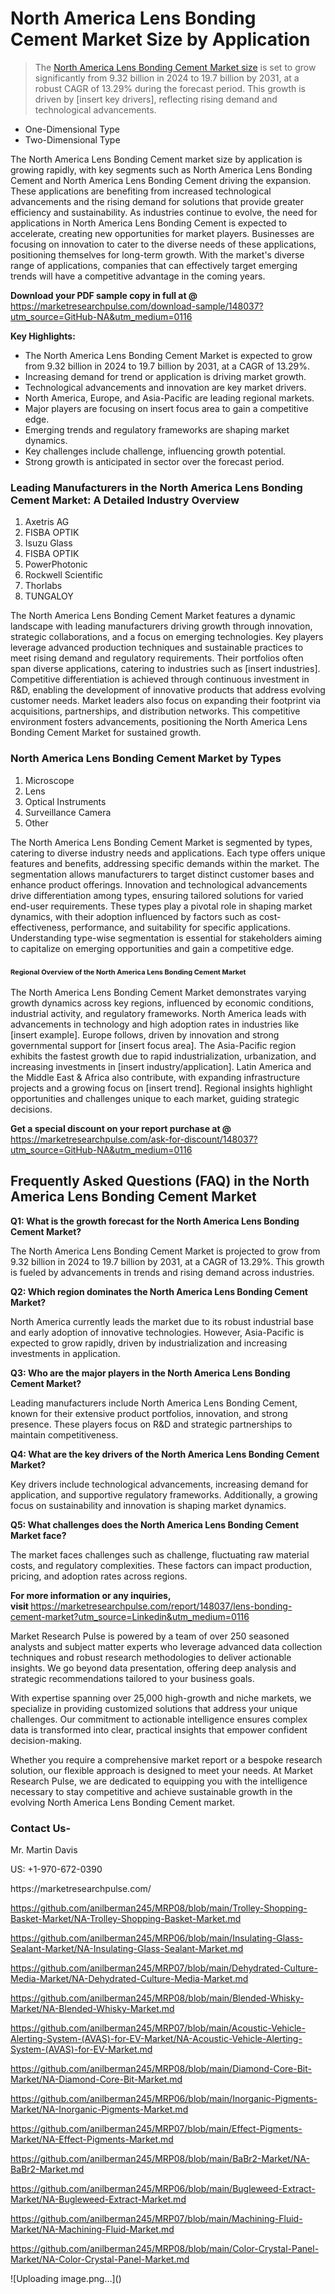 <h1>North America Lens Bonding Cement Market&nbsp;Size by Application</h1><blockquote><p>The <a href="https://marketresearchpulse.com/download-sample/148037?utm_source=GitHub-NA&amp;utm_medium=0116">North America Lens Bonding Cement Market size</a> is set to grow significantly from 9.32 billion in 2024 to 19.7 billion by 2031, at a robust CAGR of 13.29% during the forecast period. This growth is driven by [insert key drivers], reflecting rising demand and technological advancements.</p></blockquote><ul><li>One-Dimensional Type<li> Two-Dimensional Type</li></ul><p>The North America Lens Bonding Cement market size by application is growing rapidly, with key segments such as North America Lens Bonding Cement and North America Lens Bonding Cement driving the expansion. These applications are benefiting from increased technological advancements and the rising demand for solutions that provide greater efficiency and sustainability. As industries continue to evolve, the need for applications in North America Lens Bonding Cement is expected to accelerate, creating new opportunities for market players. Businesses are focusing on innovation to cater to the diverse needs of these applications, positioning themselves for long-term growth. With the market's diverse range of applications, companies that can effectively target emerging trends will have a competitive advantage in the coming years.</p><p><strong>Download your PDF sample copy in full at @ </strong><a href="https://marketresearchpulse.com/download-sample/148037?utm_source=GitHub-NA&amp;utm_medium=0116">https://marketresearchpulse.com/download-sample/148037?utm_source=GitHub-NA&amp;utm_medium=0116</a></p><p><strong>Key Highlights: </strong></p><ul><li>The North America Lens Bonding Cement Market is expected to grow from 9.32 billion in 2024 to 19.7 billion by 2031, at a CAGR of 13.29%.</li><li>Increasing demand for trend or application is driving market growth.</li><li>Technological advancements and innovation are key market drivers.</li><li>North America, Europe, and Asia-Pacific are leading regional markets.</li><li>Major players are focusing on insert focus area to gain a competitive edge.</li><li>Emerging trends and regulatory frameworks are shaping market dynamics.</li><li>Key challenges include challenge, influencing growth potential.</li><li>Strong growth is anticipated in sector over the forecast period.</li></ul><h3>Leading Manufacturers in the North America Lens Bonding Cement Market: A Detailed Industry Overview</h3><ol><li>Axetris AG</li><li>FISBA OPTIK</li><li>Isuzu Glass</li><li>FISBA OPTIK</li><li>PowerPhotonic</li><li>Rockwell Scientific</li><li>Thorlabs</li><li>TUNGALOY</li></ol><div class="flex max-w-full flex-col flex-grow"><div class="min-h-8 text-message flex w-full flex-col items-end gap-2 whitespace-normal break-words [.text-message+&amp;]:mt-5" dir="auto" data-message-author-role="assistant" data-message-id="fd8432e4-4910-450d-b182-61b7bfb0a01f" data-message-model-slug="gpt-4o"><div class="flex w-full flex-col gap-1 empty:hidden first:pt-[3px]"><div class="markdown prose w-full break-words dark:prose-invert light"><p>The North America Lens Bonding Cement Market features a dynamic landscape with leading manufacturers driving growth through innovation, strategic collaborations, and a focus on emerging technologies. Key players leverage advanced production techniques and sustainable practices to meet rising demand and regulatory requirements. Their portfolios often span diverse applications, catering to industries such as [insert industries]. Competitive differentiation is achieved through continuous investment in R&amp;D, enabling the development of innovative products that address evolving customer needs. Market leaders also focus on expanding their footprint via acquisitions, partnerships, and distribution networks. This competitive environment fosters advancements, positioning the North America Lens Bonding Cement Market for sustained growth.</p></div></div></div></div><h3>North America Lens Bonding Cement Market by Types</h3><ol><li>Microscope<li> Lens<li> Optical Instruments<li> Surveillance Camera<li> Other</li></ol><div class="flex max-w-full flex-col flex-grow"><div class="min-h-8 text-message flex w-full flex-col items-end gap-2 whitespace-normal break-words [.text-message+&amp;]:mt-5" dir="auto" data-message-author-role="assistant" data-message-id="084470be-0bb7-4664-bddf-5156b4f41249" data-message-model-slug="gpt-4o-mini"><div class="flex w-full flex-col gap-1 empty:hidden first:pt-[3px]"><div class="markdown prose w-full break-words dark:prose-invert light"><p>The North America Lens Bonding Cement Market is segmented by types, catering to diverse industry needs and applications. Each type offers unique features and benefits, addressing specific demands within the market. The segmentation allows manufacturers to target distinct customer bases and enhance product offerings. Innovation and technological advancements drive differentiation among types, ensuring tailored solutions for varied end-user requirements. These types play a pivotal role in shaping market dynamics, with their adoption influenced by factors such as cost-effectiveness, performance, and suitability for specific applications. Understanding type-wise segmentation is essential for stakeholders aiming to capitalize on emerging opportunities and gain a competitive edge.</p></div></div></div></div><h3><span style="font-size: 11px;">Regional Overview of the North America Lens Bonding Cement Market</span></h3><div class="flex max-w-full flex-col flex-grow"><div class="min-h-8 text-message flex w-full flex-col items-end gap-2 whitespace-normal break-words [.text-message+&amp;]:mt-5" dir="auto" data-message-author-role="assistant" data-message-id="e9038762-ce64-4e30-91c9-9bd413514231" data-message-model-slug="gpt-4o-mini"><div class="flex w-full flex-col gap-1 empty:hidden first:pt-[3px]"><div class="markdown prose w-full break-words dark:prose-invert light"><p>The North America Lens Bonding Cement Market demonstrates varying growth dynamics across key regions, influenced by economic conditions, industrial activity, and regulatory frameworks. North America leads with advancements in technology and high adoption rates in industries like [insert example]. Europe follows, driven by innovation and strong governmental support for [insert focus area]. The Asia-Pacific region exhibits the fastest growth due to rapid industrialization, urbanization, and increasing investments in [insert industry/application]. Latin America and the Middle East &amp; Africa also contribute, with expanding infrastructure projects and a growing focus on [insert trend]. Regional insights highlight opportunities and challenges unique to each market, guiding strategic decisions.</p></div></div></div></div><p><strong>Get a special discount on your report purchase at @ </strong><a href="https://marketresearchpulse.com/ask-for-discount/148037?utm_source=GitHub-NA&amp;utm_medium=0116">https://marketresearchpulse.com/ask-for-discount/148037?utm_source=GitHub-NA&amp;utm_medium=0116</a></p><h2>Frequently Asked Questions (FAQ) in the North America Lens Bonding Cement Market</h2><p><strong>Q1: What is the growth forecast for the North America Lens Bonding Cement Market?</strong></p><p>The North America Lens Bonding Cement Market is projected to grow from 9.32 billion in 2024 to 19.7 billion by 2031, at a CAGR of 13.29%. This growth is fueled by advancements in trends and rising demand across industries.</p><p><strong>Q2: Which region dominates the North America Lens Bonding Cement Market?</strong></p><p>North America currently leads the market due to its robust industrial base and early adoption of innovative technologies. However, Asia-Pacific is expected to grow rapidly, driven by industrialization and increasing investments in application.</p><p><strong>Q3: Who are the major players in the North America Lens Bonding Cement Market?</strong></p><p>Leading manufacturers include North America Lens Bonding Cement, known for their extensive product portfolios, innovation, and strong presence. These players focus on R&amp;D and strategic partnerships to maintain competitiveness.</p><p><strong>Q4: What are the key drivers of the North America Lens Bonding Cement Market?</strong></p><p>Key drivers include technological advancements, increasing demand for application, and supportive regulatory frameworks. Additionally, a growing focus on sustainability and innovation is shaping market dynamics.</p><p><strong>Q5: What challenges does the North America Lens Bonding Cement Market face?</strong></p><p>The market faces challenges such as challenge, fluctuating raw material costs, and regulatory complexities. These factors can impact production, pricing, and adoption rates across regions.</p><p><strong>For more information or any inquiries, visit&nbsp;</strong><a href="https://marketresearchpulse.com/report/148037/lens-bonding-cement-market?utm_source=Linkedin&utm_medium=0116">https://marketresearchpulse.com/report/148037/lens-bonding-cement-market?utm_source=Linkedin&utm_medium=0116</a></p><p>Market Research Pulse is powered by a team of over 250 seasoned analysts and subject matter experts who leverage advanced data collection techniques and robust research methodologies to deliver actionable insights. We go beyond data presentation, offering deep analysis and strategic recommendations tailored to your business goals.</p><p>With expertise spanning over 25,000 high-growth and niche markets, we specialize in providing customized solutions that address your unique challenges. Our commitment to actionable intelligence ensures complex data is transformed into clear, practical insights that empower confident decision-making.</p><p>Whether you require a comprehensive market report or a bespoke research solution, our flexible approach is designed to meet your needs. At Market Research Pulse, we are dedicated to equipping you with the intelligence necessary to stay competitive and achieve sustainable growth in the evolving North America Lens Bonding Cement market.</p><h3><strong>Contact Us-</strong></h3><p>Mr. Martin Davis</p><p>US: +1-970-672-0390</p><p>https://marketresearchpulse.com/</p><p><a href="https://github.com/anilberman245/MRP08/blob/main/Trolley-Shopping-Basket-Market/NA-Trolley-Shopping-Basket-Market.md">https://github.com/anilberman245/MRP08/blob/main/Trolley-Shopping-Basket-Market/NA-Trolley-Shopping-Basket-Market.md</a></p><p><a href="https://github.com/anilberman245/MRP06/blob/main/Insulating-Glass-Sealant-Market/NA-Insulating-Glass-Sealant-Market.md">https://github.com/anilberman245/MRP06/blob/main/Insulating-Glass-Sealant-Market/NA-Insulating-Glass-Sealant-Market.md</a></p><p><a href="https://github.com/anilberman245/MRP07/blob/main/Dehydrated-Culture-Media-Market/NA-Dehydrated-Culture-Media-Market.md">https://github.com/anilberman245/MRP07/blob/main/Dehydrated-Culture-Media-Market/NA-Dehydrated-Culture-Media-Market.md</a></p><p><a href="https://github.com/anilberman245/MRP08/blob/main/Blended-Whisky-Market/NA-Blended-Whisky-Market.md">https://github.com/anilberman245/MRP08/blob/main/Blended-Whisky-Market/NA-Blended-Whisky-Market.md</a></p><p><a href="https://github.com/anilberman245/MRP07/blob/main/Acoustic-Vehicle-Alerting-System-(AVAS)-for-EV-Market/NA-Acoustic-Vehicle-Alerting-System-(AVAS)-for-EV-Market.md">https://github.com/anilberman245/MRP07/blob/main/Acoustic-Vehicle-Alerting-System-(AVAS)-for-EV-Market/NA-Acoustic-Vehicle-Alerting-System-(AVAS)-for-EV-Market.md</a></p><p><a href="https://github.com/anilberman245/MRP08/blob/main/Diamond-Core-Bit-Market/NA-Diamond-Core-Bit-Market.md">https://github.com/anilberman245/MRP08/blob/main/Diamond-Core-Bit-Market/NA-Diamond-Core-Bit-Market.md</a></p><p><a href="https://github.com/anilberman245/MRP06/blob/main/Inorganic-Pigments-Market/NA-Inorganic-Pigments-Market.md">https://github.com/anilberman245/MRP06/blob/main/Inorganic-Pigments-Market/NA-Inorganic-Pigments-Market.md</a></p><p><a href="https://github.com/anilberman245/MRP07/blob/main/Effect-Pigments-Market/NA-Effect-Pigments-Market.md">https://github.com/anilberman245/MRP07/blob/main/Effect-Pigments-Market/NA-Effect-Pigments-Market.md</a></p><p><a href="https://github.com/anilberman245/MRP08/blob/main/BaBr2-Market/NA-BaBr2-Market.md">https://github.com/anilberman245/MRP08/blob/main/BaBr2-Market/NA-BaBr2-Market.md</a></p><p><a href="https://github.com/anilberman245/MRP06/blob/main/Bugleweed-Extract-Market/NA-Bugleweed-Extract-Market.md">https://github.com/anilberman245/MRP06/blob/main/Bugleweed-Extract-Market/NA-Bugleweed-Extract-Market.md</a></p><p><a href="https://github.com/anilberman245/MRP07/blob/main/Machining-Fluid-Market/NA-Machining-Fluid-Market.md">https://github.com/anilberman245/MRP07/blob/main/Machining-Fluid-Market/NA-Machining-Fluid-Market.md</a></p><p><a href="https://github.com/anilberman245/MRP08/blob/main/Color-Crystal-Panel-Market/NA-Color-Crystal-Panel-Market.md">https://github.com/anilberman245/MRP08/blob/main/Color-Crystal-Panel-Market/NA-Color-Crystal-Panel-Market.md</a></p>
![Uploading image.png…]()
